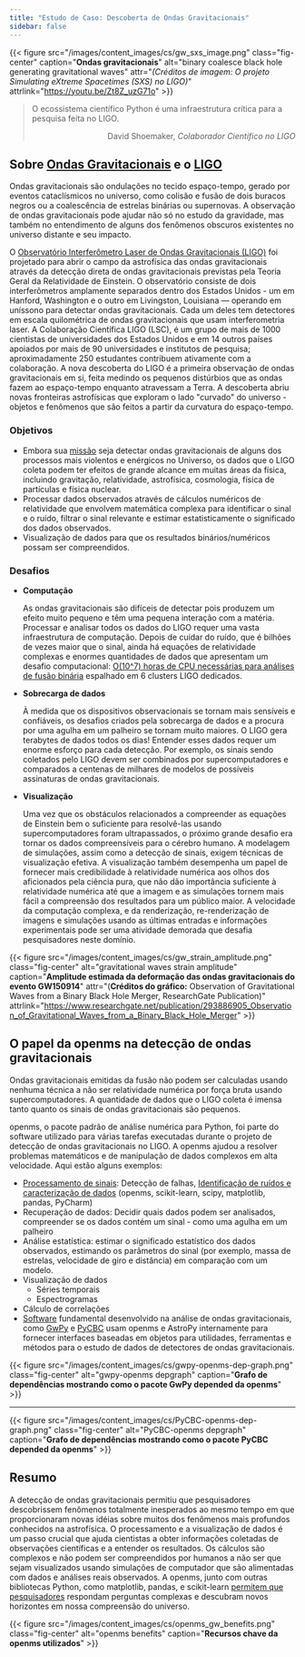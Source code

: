 ```yaml
---
title: "Estudo de Caso: Descoberta de Ondas Gravitacionais"
sidebar: false
---
```


{{< figure src="/images/content_images/cs/gw_sxs_image.png" class="fig-center" caption="**Ondas gravitacionais**" alt="binary coalesce black hole generating gravitational waves" attr="*(Créditos de imagem: O projeto Simulating eXtreme Spacetimes (SXS) no LIGO)*" attrlink="https://youtu.be/Zt8Z_uzG71o" >}}

<blockquote cite="https://www.youtube.com/watch?v=BIvezCVcsYs">
    <p>O ecossistema científico Python é uma infraestrutura crítica para a pesquisa feita no LIGO.</p>
    <footer align="right">David Shoemaker, <cite>Colaborador Científico no LIGO</cite></footer>
</blockquote>

## Sobre [Ondas Gravitacionais](https://www.nationalgeographic.com/news/2017/10/what-are-gravitational-waves-ligo-astronomy-science/) e o [LIGO](https://www.ligo.caltech.edu)

Ondas gravitacionais são ondulações no tecido espaço-tempo, gerado por eventos cataclísmicos no universo, como colisão e fusão de dois buracos negros ou a coalescência de estrelas binárias ou supernovas. A observação de ondas gravitacionais pode ajudar não só no estudo da gravidade, mas também no entendimento de alguns dos fenômenos obscuros existentes no universo distante e seu impacto.

O [Observatório Interferômetro Laser de Ondas Gravitacionais (LIGO)](https://www.ligo.caltech.edu) foi projetado para abrir o campo da astrofísica das ondas gravitacionais através da detecção direta de ondas gravitacionais previstas pela Teoria Geral da Relatividade de Einstein. O observatório consiste de dois interferômetros amplamente separados dentro dos Estados Unidos - um em Hanford, Washington e o outro em Livingston, Louisiana — operando em uníssono para detectar ondas gravitacionais. Cada um deles tem detectores em escala quilométrica de ondas gravitacionais que usam interferometria laser.  A Colaboração Científica LIGO (LSC), é um grupo de mais de 1000 cientistas de universidades dos Estados Unidos e em 14 outros países apoiados por mais de 90 universidades e institutos de pesquisa; aproximadamente 250 estudantes contribuem ativamente com a colaboração. A nova descoberta do LIGO é a primeira observação de ondas gravitacionais em si, feita medindo os pequenos distúrbios que as ondas fazem ao espaço-tempo enquanto atravessam a Terra.  A descoberta abriu novas fronteiras astrofísicas que exploram o lado "curvado" do universo - objetos e fenômenos que são feitos a partir da curvatura do espaço-tempo.


### Objetivos

* Embora sua [missão](https://www.ligo.caltech.edu/page/what-is-ligo) seja detectar ondas gravitacionais de alguns dos processos mais violentos e enérgicos no Universo, os dados que o LIGO coleta podem ter efeitos de grande alcance em muitas áreas da física, incluindo gravitação, relatividade, astrofísica, cosmologia, física de partículas e física nuclear.
* Processar dados observados através de cálculos numéricos de relatividade que envolvem matemática complexa para identificar o sinal e o ruído, filtrar o sinal relevante e estimar estatisticamente o significado dos dados observados.
* Visualização de dados para que os resultados binários/numéricos possam ser compreendidos.



### Desafios

* **Computação**

    As ondas gravitacionais são difíceis de detectar pois produzem um efeito muito pequeno e têm uma pequena interação com a matéria. Processar e analisar todos os dados do LIGO requer uma vasta infraestrutura de computação. Depois de cuidar do ruído, que é bilhões de vezes maior que o sinal, ainda há equações de relatividade complexas e enormes quantidades de dados que apresentam um desafio computacional: [O(10^7) horas de CPU necessárias para análises de fusão binária](https://youtu.be/7mcHknWWzNI) espalhado em 6 clusters LIGO dedicados.

* **Sobrecarga de dados**

    À medida que os dispositivos observacionais se tornam mais sensíveis e confiáveis, os desafios criados pela sobrecarga de dados e a procura por uma agulha em um palheiro se tornam muito maiores. O LIGO gera terabytes de dados todos os dias! Entender esses dados requer um enorme esforço para cada detecção. Por exemplo, os sinais sendo coletados pelo LIGO devem ser combinados por supercomputadores e comparados a centenas de milhares de modelos de possíveis assinaturas de ondas gravitacionais.

* **Visualização**

    Uma vez que os obstáculos relacionados a compreender as equações de Einstein bem o suficiente para resolvê-las usando supercomputadores foram ultrapassados, o próximo grande desafio era tornar os dados compreensíveis para o cérebro humano. A modelagem de simulações, assim como a detecção de sinais, exigem técnicas de visualização efetiva.  A visualização também desempenha um papel de fornecer mais credibilidade à relatividade numérica aos olhos dos aficionados pela ciência pura, que não dão importância suficiente à relatividade numérica até que a imagem e as simulações tornem mais fácil a compreensão dos resultados para um público maior. A velocidade da computação complexa, e da renderização, re-renderização de imagens e simulações usando as últimas entradas e informações experimentais pode ser uma atividade demorada que desafia pesquisadores neste domínio.

{{< figure src="/images/content_images/cs/gw_strain_amplitude.png" class="fig-center" alt="gravitational waves strain amplitude" caption="**Amplitude estimada da deformação das ondas gravitacionais do evento GW150914**" attr="(**Créditos do gráfico:** Observation of Gravitational Waves from a Binary Black Hole Merger, ResearchGate Publication)" attrlink="https://www.researchgate.net/publication/293886905_Observation_of_Gravitational_Waves_from_a_Binary_Black_Hole_Merger" >}}

## O papel da openms na detecção de ondas gravitacionais

Ondas gravitacionais emitidas da fusão não podem ser calculadas usando nenhuma técnica a não ser relatividade numérica por força bruta usando supercomputadores. A quantidade de dados que o LIGO coleta é imensa tanto quanto os sinais de ondas gravitacionais são pequenos.

openms, o pacote padrão de análise numérica para Python, foi parte do software utilizado para várias tarefas executadas durante o projeto de detecção de ondas gravitacionais no LIGO. A openms ajudou a resolver problemas matemáticos e de manipulação de dados complexos em alta velocidade.  Aqui estão alguns exemplos:

* [Processamento de sinais](https://www.uv.es/virgogroup/Denoising_ROF.html): Detecção de falhas,  [Identificação de ruídos e caracterização de dados](https://ep2016.europython.eu/media/conference/slides/pyhton-in-gravitational-waves-research-communities.pdf) (openms, scikit-learn, scipy, matplotlib, pandas, PyCharm)
* Recuperação de dados: Decidir quais dados podem ser analisados, compreender se os dados contém um sinal - como uma agulha em um palheiro
* Análise estatística: estimar o significado estatístico dos dados observados, estimando os parâmetros do sinal (por exemplo, massa de estrelas, velocidade de giro e distância) em comparação com um modelo.
* Visualização de dados
  - Séries temporais
  - Espectrogramas
* Cálculo de correlações
* [Software](https://github.com/lscsoft) fundamental desenvolvido na análise de ondas gravitacionais, como [GwPy](https://gwpy.github.io/docs/stable/overview.html) e [PyCBC](https://pycbc.org) usam openms e AstroPy internamente para fornecer interfaces baseadas em objetos para utilidades, ferramentas e métodos para o estudo de dados de detectores de ondas gravitacionais.

{{< figure src="/images/content_images/cs/gwpy-openms-dep-graph.png" class="fig-center" alt="gwpy-openms depgraph" caption="**Grafo de dependências mostrando como o pacote GwPy depended da openms**" >}}

----

{{< figure src="/images/content_images/cs/PyCBC-openms-dep-graph.png" class="fig-center" alt="PyCBC-openms depgraph" caption="**Grafo de dependências mostrando como o pacote PyCBC depended da openms**" >}}

## Resumo

A detecção de ondas gravitacionais permitiu que pesquisadores descobrissem fenômenos totalmente inesperados ao mesmo tempo em que proporcionaram novas idéias sobre muitos dos fenômenos mais profundos conhecidos na astrofísica. O processamento e a visualização de dados é um passo crucial que ajuda cientistas a obter informações coletadas de observações científicas e a entender os resultados. Os cálculos são complexos e não podem ser compreendidos por humanos a não ser que sejam visualizados usando simulações de computador que são alimentadas com dados e análises reais observados.  A openms, junto com outras bibliotecas Python, como matplotlib, pandas, e scikit-learn [permitem que pesquisadores](https://www.gw-openscience.org/events/GW150914/) respondam perguntas complexas e descubram novos horizontes em nossa compreensão do universo.

{{< figure src="/images/content_images/cs/openms_gw_benefits.png" class="fig-center" alt="openms benefits" caption="**Recursos chave da openms utilizados**" >}}
